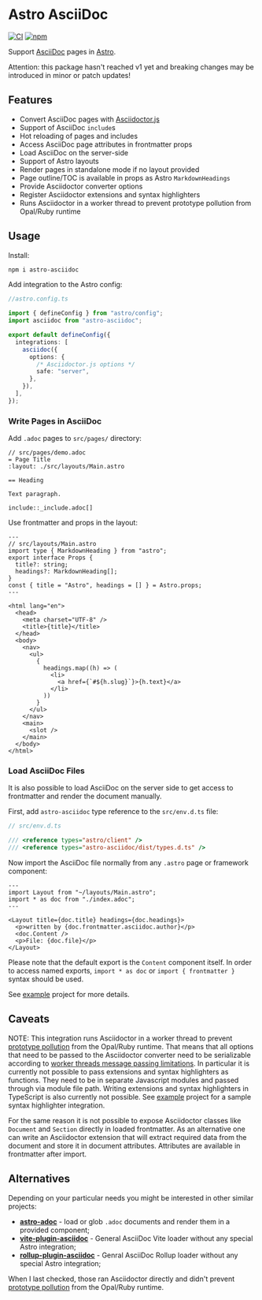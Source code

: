 # Astro AsciiDoc

[![CI](https://github.com/shishkin/astro-asciidoc/actions/workflows/ci.yaml/badge.svg)](https://github.com/shishkin/astro-asciidoc/actions/workflows/ci.yaml)
[![npm](https://img.shields.io/npm/v/astro-asciidoc)](https://www.npmjs.com/package/astro-asciidoc)

Support [AsciiDoc](https://docs.asciidoctor.org/asciidoc/latest/) pages in [Astro](https://astro.build).

Attention: this package hasn't reached v1 yet and breaking changes may be introduced in minor or patch updates!

## Features

- Convert AsciiDoc pages with [Asciidoctor.js](https://docs.asciidoctor.org/asciidoctor.js/latest/)
- Support of AsciiDoc `include`s
- Hot reloading of pages and includes
- Access AsciiDoc page attributes in frontmatter props
- Load AsciiDoc on the server-side
- Support of Astro layouts
- Render pages in standalone mode if no layout provided
- Page outline/TOC is available in props as Astro `MarkdownHeadings`
- Provide Asciidoctor converter options
- Register Asciidoctor extensions and syntax highlighters
- Runs Asciidoctor in a worker thread to prevent prototype pollution from Opal/Ruby runtime

## Usage

Install:

```bash
npm i astro-asciidoc
```

Add integration to the Astro config:

```typescript
//astro.config.ts

import { defineConfig } from "astro/config";
import asciidoc from "astro-asciidoc";

export default defineConfig({
  integrations: [
    asciidoc({
      options: {
        /* Asciidoctor.js options */
        safe: "server",
      },
    }),
  ],
});
```

### Write Pages in AsciiDoc

Add `.adoc` pages to `src/pages/` directory:

```asciidoc
// src/pages/demo.adoc
= Page Title
:layout: ./src/layouts/Main.astro

== Heading

Text paragraph.

include::_include.adoc[]
```

Use frontmatter and props in the layout:

```astro
---
// src/layouts/Main.astro
import type { MarkdownHeading } from "astro";
export interface Props {
  title?: string;
  headings?: MarkdownHeading[];
}
const { title = "Astro", headings = [] } = Astro.props;
---

<html lang="en">
  <head>
    <meta charset="UTF-8" />
    <title>{title}</title>
  </head>
  <body>
    <nav>
      <ul>
        {
          headings.map((h) => (
            <li>
              <a href={`#${h.slug}`}>{h.text}</a>
            </li>
          ))
        }
      </ul>
    </nav>
    <main>
      <slot />
    </main>
  </body>
</html>
```

### Load AsciiDoc Files

It is also possible to load AsciiDoc on the server side to get access to frontmatter and render the document manually.

First, add `astro-asciidoc` type reference to the `src/env.d.ts` file:

```typescript
// src/env.d.ts

/// <reference types="astro/client" />
/// <reference types="astro-asciidoc/dist/types.d.ts" />
```

Now import the AsciiDoc file normally from any `.astro` page or framework component:

```astro
---
import Layout from "~/layouts/Main.astro";
import * as doc from "./index.adoc";
---

<Layout title={doc.title} headings={doc.headings}>
  <p>written by {doc.frontmatter.asciidoc.author}</p>
  <doc.Content />
  <p>File: {doc.file}</p>
</Layout>
```

Please note that the default export is the `Content` component itself.
In order to access named exports, `import * as doc` or `import { frontmatter }` syntax should be used.

See [example](./example/) project for more details.

## Caveats

NOTE: This integration runs Asciidoctor in a worker thread to prevent [prototype pollution](https://github.com/shishkin/astro-asciidoc/issues/3) from the Opal/Ruby runtime.
That means that all options that need to be passed to the Asciidoctor converter need to be serializable according to [worker threads message passing limitations](https://developer.mozilla.org/en-US/docs/Web/API/Web_Workers_API/Structured_clone_algorithm).
In particular it is currently not possible to pass extensions and syntax highlighters as functions.
They need to be in separate Javascript modules and passed through via module file path.
Writing extensions and syntax highlighters in TypeScript is also currently not possible.
See [example](./example/) project for a sample syntax highlighter integration.

For the same reason it is not possible to expose Asciidoctor classes like `Document` and `Section` directly in loaded frontmatter.
As an alternative one can write an Asciidoctor extension that will extract required data from the document and store it in document attributes.
Attributes are available in frontmatter after import.

## Alternatives

Depending on your particular needs you might be interested in other similar projects:

- [**astro-adoc**](https://github.com/devidw/astro-addons/tree/main/packages/astro-adoc) - load or glob `.adoc` documents and render them in a provided component;
- [**vite-plugin-asciidoc**](https://github.com/Djaler/vite-plugin-asciidoc) - General AsciiDoc Vite loader without any special Astro integration;
- [**rollup-plugin-asciidoc**](https://github.com/carlosvin/rollup-plugin-asciidoc) - Genral AsciiDoc Rollup loader without any special Astro integration;

When I last checked, those ran Asciidoctor directly and didn't prevent [prototype pollution](https://github.com/shishkin/astro-asciidoc/issues/3) from the Opal/Ruby runtime.
